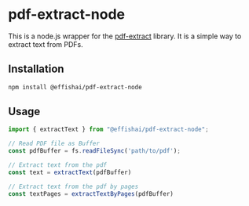 # pdf-extract-node

This is a node.js wrapper for the [pdf-extract](https://github.com/jrmuizel/pdf-extract) library. It is a simple way to extract text from PDFs.

## Installation

```bash
npm install @effishai/pdf-extract-node
```

## Usage

```javascript
import { extractText } from "@effishai/pdf-extract-node";

// Read PDF file as Buffer
const pdfBuffer = fs.readFileSync('path/to/pdf');

// Extract text from the pdf
const text = extractText(pdfBuffer)

// Extract text from the pdf by pages
const textPages = extractTextByPages(pdfBuffer)

```